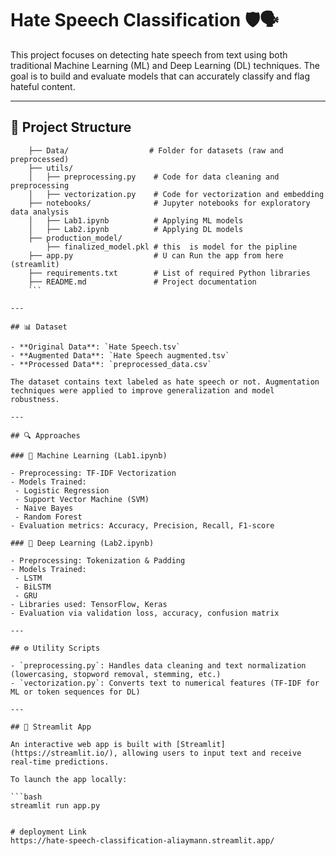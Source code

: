 # Hate Speech Classification 🛡️🗣️

This project focuses on detecting hate speech from text using both traditional Machine Learning (ML) and Deep Learning (DL) techniques. The goal is to build and evaluate models that can accurately classify and flag hateful content.

---

## 📁 Project Structure

 ```
     ├── Data/                  # Folder for datasets (raw and preprocessed)
     ├── utils/
     │   ├── preprocessing.py    # Code for data cleaning and preprocessing
     │   ├── vectorization.py    # Code for vectorization and embedding   
     ├── notebooks/              # Jupyter notebooks for exploratory data analysis
     │   ├── Lab1.ipynb          # Applying ML models 
     │   ├── Lab2.ipynb          # Applying DL models
     ├── production_model/
         ├── finalized_model.pkl # this  is model for the pipline 
     ├── app.py                  # U can Run the app from here (streamlit)               
     ├── requirements.txt        # List of required Python libraries
     ├── README.md               # Project documentation
     ```

---

## 📊 Dataset

- **Original Data**: `Hate Speech.tsv`
- **Augmented Data**: `Hate Speech augmented.tsv`
- **Processed Data**: `preprocessed_data.csv`

The dataset contains text labeled as hate speech or not. Augmentation techniques were applied to improve generalization and model robustness.

---

## 🔍 Approaches

### 🧠 Machine Learning (Lab1.ipynb)

- Preprocessing: TF-IDF Vectorization
- Models Trained:
  - Logistic Regression
  - Support Vector Machine (SVM)
  - Naive Bayes
  - Random Forest
- Evaluation metrics: Accuracy, Precision, Recall, F1-score

### 🤖 Deep Learning (Lab2.ipynb)

- Preprocessing: Tokenization & Padding
- Models Trained:
  - LSTM
  - BiLSTM
  - GRU
- Libraries used: TensorFlow, Keras
- Evaluation via validation loss, accuracy, confusion matrix

---

## ⚙️ Utility Scripts

- `preprocessing.py`: Handles data cleaning and text normalization (lowercasing, stopword removal, stemming, etc.)
- `vectorization.py`: Converts text to numerical features (TF-IDF for ML or token sequences for DL)

---

## 🚀 Streamlit App

An interactive web app is built with [Streamlit](https://streamlit.io/), allowing users to input text and receive real-time predictions.

To launch the app locally:

```bash
streamlit run app.py


# deployment Link 
https://hate-speech-classification-aliaymann.streamlit.app/